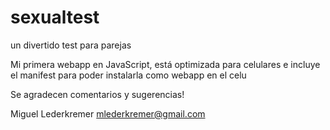 # sexualtest
un divertido test para parejas

Mi primera webapp en JavaScript, está optimizada para celulares e incluye el manifest para poder instalarla como webapp en el celu

Se agradecen comentarios y sugerencias!

Miguel Lederkremer
mlederkremer@gmail.com
